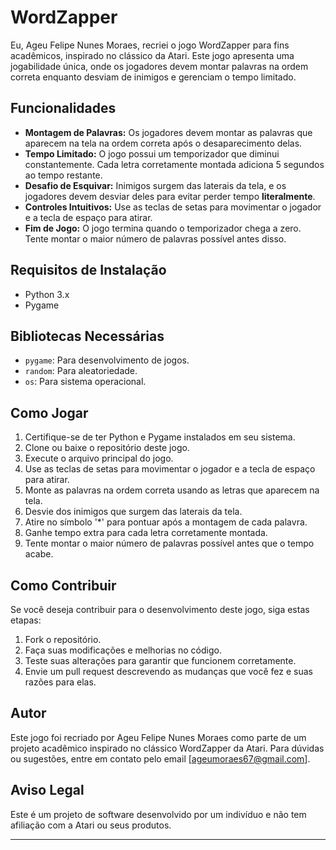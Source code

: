 # WordZapper

Eu, Ageu Felipe Nunes Moraes, recriei o jogo WordZapper para fins acadêmicos, inspirado no clássico da Atari. Este jogo apresenta uma jogabilidade única, onde os jogadores devem montar palavras na ordem correta enquanto desviam de inimigos e gerenciam o tempo limitado.

## Funcionalidades

- **Montagem de Palavras:** Os jogadores devem montar as palavras que aparecem na tela na ordem correta após o desaparecimento delas.
- **Tempo Limitado:** O jogo possui um temporizador que diminui constantemente. Cada letra corretamente montada adiciona 5 segundos ao tempo restante.
- **Desafio de Esquivar:** Inimigos surgem das laterais da tela, e os jogadores devem desviar deles para evitar perder tempo **literalmente**.
- **Controles Intuitivos:** Use as teclas de setas para movimentar o jogador e a tecla de espaço para atirar.
- **Fim de Jogo:** O jogo termina quando o temporizador chega a zero. Tente montar o maior número de palavras possível antes disso.

## Requisitos de Instalação

- Python 3.x
- Pygame

## Bibliotecas Necessárias

- `pygame`: Para desenvolvimento de jogos.
- `random`: Para aleatoriedade.
- `os`: Para sistema operacional.

## Como Jogar

1. Certifique-se de ter Python e Pygame instalados em seu sistema.
2. Clone ou baixe o repositório deste jogo.
3. Execute o arquivo principal do jogo.
4. Use as teclas de setas para movimentar o jogador e a tecla de espaço para atirar.
5. Monte as palavras na ordem correta usando as letras que aparecem na tela.
6. Desvie dos inimigos que surgem das laterais da tela.
7. Atire no símbolo '*' para pontuar após a montagem de cada palavra.
8. Ganhe tempo extra para cada letra corretamente montada.
9. Tente montar o maior número de palavras possível antes que o tempo acabe.

## Como Contribuir

Se você deseja contribuir para o desenvolvimento deste jogo, siga estas etapas:

1. Fork o repositório.
2. Faça suas modificações e melhorias no código.
3. Teste suas alterações para garantir que funcionem corretamente.
4. Envie um pull request descrevendo as mudanças que você fez e suas razões para elas.

## Autor

Este jogo foi recriado por Ageu Felipe Nunes Moraes como parte de um projeto acadêmico inspirado no clássico WordZapper da Atari. Para dúvidas ou sugestões, entre em contato pelo email [ageumoraes67@gmail.com].

## Aviso Legal

Este é um projeto de software desenvolvido por um indivíduo e não tem afiliação com a Atari ou seus produtos.

---

